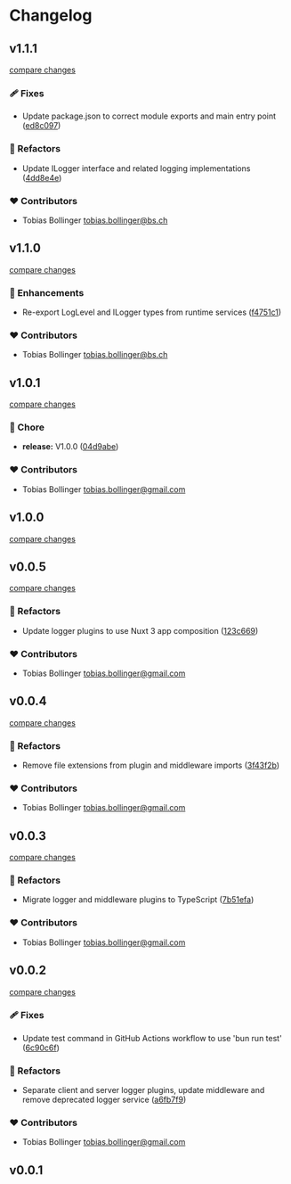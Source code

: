 # Changelog
## v1.1.1

[compare changes](https://github.com/DCC-BS/logger.bs.js/compare/v1.1.0...v1.1.1)

### 🩹 Fixes

- Update package.json to correct module exports and main entry point ([ed8c097](https://github.com/DCC-BS/logger.bs.js/commit/ed8c097))

### 💅 Refactors

- Update ILogger interface and related logging implementations ([4dd8e4e](https://github.com/DCC-BS/logger.bs.js/commit/4dd8e4e))

### ❤️ Contributors

- Tobias Bollinger <tobias.bollinger@bs.ch>

## v1.1.0

[compare changes](https://github.com/DCC-BS/logger.bs.js/compare/v1.0.1...v1.1.0)

### 🚀 Enhancements

- Re-export LogLevel and ILogger types from runtime services ([f4751c1](https://github.com/DCC-BS/logger.bs.js/commit/f4751c1))

### ❤️ Contributors

- Tobias Bollinger <tobias.bollinger@bs.ch>

## v1.0.1

[compare changes](https://github.com/DCC-BS/logger.bs.js/compare/v0.0.5...v1.0.1)

### 🏡 Chore

- **release:** V1.0.0 ([04d9abe](https://github.com/DCC-BS/logger.bs.js/commit/04d9abe))

### ❤️ Contributors

- Tobias Bollinger <tobias.bollinger@gmail.com>

## v1.0.0

[compare changes](https://github.com/DCC-BS/logger.bs.js/compare/v0.0.5...v1.0.0)

## v0.0.5

[compare changes](https://github.com/DCC-BS/logger.bs.js/compare/v0.0.4...v0.0.5)

### 💅 Refactors

- Update logger plugins to use Nuxt 3 app composition ([123c669](https://github.com/DCC-BS/logger.bs.js/commit/123c669))

### ❤️ Contributors

- Tobias Bollinger <tobias.bollinger@gmail.com>

## v0.0.4

[compare changes](https://github.com/DCC-BS/logger.bs.js/compare/v0.0.3...v0.0.4)

### 💅 Refactors

- Remove file extensions from plugin and middleware imports ([3f43f2b](https://github.com/DCC-BS/logger.bs.js/commit/3f43f2b))

### ❤️ Contributors

- Tobias Bollinger <tobias.bollinger@gmail.com>

## v0.0.3

[compare changes](https://github.com/DCC-BS/logger.bs.js/compare/v0.0.2...v0.0.3)

### 💅 Refactors

- Migrate logger and middleware plugins to TypeScript ([7b51efa](https://github.com/DCC-BS/logger.bs.js/commit/7b51efa))

### ❤️ Contributors

- Tobias Bollinger <tobias.bollinger@gmail.com>

## v0.0.2

[compare changes](https://github.com/DCC-BS/logger.bs.js/compare/v0.0.1...v0.0.2)

### 🩹 Fixes

- Update test command in GitHub Actions workflow to use 'bun run test' ([6c90c6f](https://github.com/DCC-BS/logger.bs.js/commit/6c90c6f))

### 💅 Refactors

- Separate client and server logger plugins, update middleware and remove deprecated logger service ([a6fb7f9](https://github.com/DCC-BS/logger.bs.js/commit/a6fb7f9))

### ❤️ Contributors

- Tobias Bollinger <tobias.bollinger@gmail.com>

## v0.0.1

